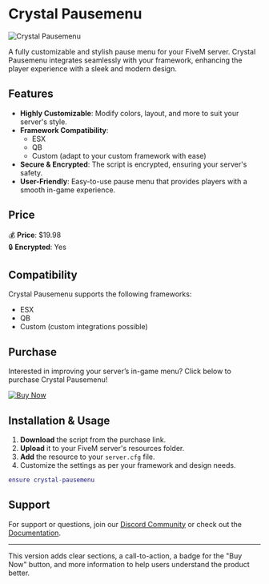 # Crystal Pausemenu

![Crystal Pausemenu](https://dunb17ur4ymx4.cloudfront.net/packages/images/253c7ef025f3debf538adfc7212e9955c31497c9.png)

A fully customizable and stylish pause menu for your FiveM server. Crystal Pausemenu integrates seamlessly with your framework, enhancing the player experience with a sleek and modern design.

## Features
- **Highly Customizable**: Modify colors, layout, and more to suit your server's style.
- **Framework Compatibility**: 
    - ESX
    - QB
    - Custom (adapt to your custom framework with ease)
- **Secure & Encrypted**: The script is encrypted, ensuring your server's safety.
- **User-Friendly**: Easy-to-use pause menu that provides players with a smooth in-game experience.

## Price

💰 **Price**: $19.98  
🔒 **Encrypted**: Yes

## Compatibility

Crystal Pausemenu supports the following frameworks:
- ESX
- QB
- Custom (custom integrations possible)

## Purchase

Interested in improving your server’s in-game menu? Click below to purchase Crystal Pausemenu!

<a href="https://crystal-store.xyz/packages/6462029" target="_blank">
  <img src="https://img.shields.io/badge/Buy%20Now-19.98%20%24-blue?style=for-the-badge" alt="Buy Now">
</a>

## Installation & Usage

1. **Download** the script from the purchase link.
2. **Upload** it to your FiveM server's resources folder.
3. **Add** the resource to your `server.cfg` file.
4. Customize the settings as per your framework and design needs.

```lua
ensure crystal-pausemenu
```

## Support

For support or questions, join our [Discord Community](https://discord.gg/your-server-invite) or check out the [Documentation](https://link-to-documentation.com).

---

This version adds clear sections, a call-to-action, a badge for the "Buy Now" button, and more information to help users understand the product better.
